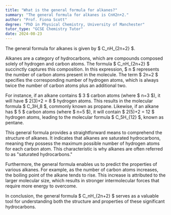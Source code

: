 ```yaml
---
title: "What is the general formula for alkanes?"
summary: "The general formula for alkanes is CnH2n+2."
author: "Prof. Fiona Scott"
degree: "PhD in Physical Chemistry, University of Manchester"
tutor_type: "GCSE Chemistry Tutor"
date: 2024-08-23
---
```


The general formula for alkanes is given by $ C_nH_{2n+2} $.

Alkanes are a category of hydrocarbons, which are compounds composed solely of hydrogen and carbon atoms. The formula $ C_nH_{2n+2} $ succinctly captures this composition. In this expression, $ n $ represents the number of carbon atoms present in the molecule. The term $ 2n+2 $ specifies the corresponding number of hydrogen atoms, which is always twice the number of carbon atoms plus an additional two.

For instance, if an alkane contains $ 3 $ carbon atoms (where $ n=3 $), it will have $ 2(3)+2 = 8 $ hydrogen atoms. This results in the molecular formula $ C_3H_8 $, commonly known as propane. Likewise, if an alkane has $ 5 $ carbon atoms (where $ n=5 $), it will contain $ 2(5)+2 = 12 $ hydrogen atoms, leading to the molecular formula $ C_5H_{12} $, known as pentane.

This general formula provides a straightforward means to comprehend the structure of alkanes. It indicates that alkanes are saturated hydrocarbons, meaning they possess the maximum possible number of hydrogen atoms for each carbon atom. This characteristic is why alkanes are often referred to as "saturated hydrocarbons."

Furthermore, the general formula enables us to predict the properties of various alkanes. For example, as the number of carbon atoms increases, the boiling point of the alkane tends to rise. This increase is attributed to the larger molecular size, which results in stronger intermolecular forces that require more energy to overcome.

In conclusion, the general formula $ C_nH_{2n+2} $ serves as a valuable tool for understanding both the structure and properties of these significant hydrocarbons.
    